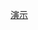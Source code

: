 
[演示](http://cqlql.github.io/demo/20170816_%E5%88%86%E5%9D%97%E9%A5%BC%E5%9B%BE%E7%BB%9F%E8%AE%A1/dist/index.html)
